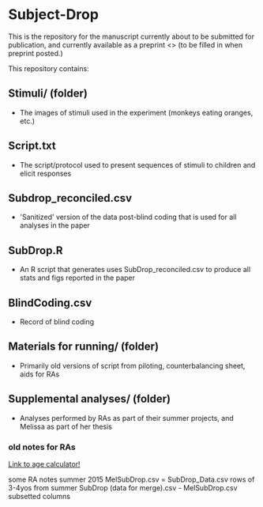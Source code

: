 # Subject-Drop

This is the repository for the manuscript currently about to be submitted for publication, and currently available as a preprint <<HERE>> (to be filled in when preprint posted.)

This repository contains:

## Stimuli/ (folder)

- The images of stimuli used in the experiment (monkeys eating oranges, etc.)

## Script.txt

- The script/protocol used to present sequences of stimuli to children and elicit responses

## Subdrop_reconciled.csv

- 'Sanitized' version of the data post-blind coding that is used for all analyses in the paper

## SubDrop.R

- An R script that generates uses SubDrop_reconciled.csv to produce all stats and figs reported in the paper

## BlindCoding.csv

- Record of blind coding


## Materials for running/ (folder)

- Primarily old versions of script from piloting, counterbalancing sheet, aids for RAs

## Supplemental analyses/ (folder)

- Analyses performed by RAs as part of their summer projects, and Melissa as part of her thesis

### old notes for RAs
<a href="http://www.calculator.net/age-calculator.html">Link to age calculator!</a>


some RA notes summer 2015
MelSubDrop.csv = SubDrop_Data.csv rows of 3-4yos from summer
SubDrop (data for merge).csv - MelSubDrop.csv subsetted columns